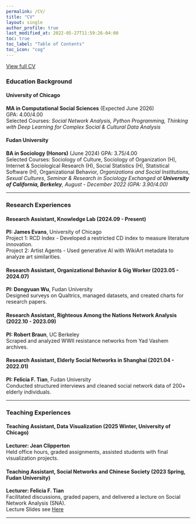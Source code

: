 ```yaml
---
permalink: /CV/
title: "CV"
layout: single
author_profile: true
last_modified_at: 2022-05-27T11:59:26-04:00
toc: true
toc_label: "Table of Contents"
toc_icon: "cog"
---
```


<div class="cv-content">

[View full CV](http://yangyuwang.netlify.app/assets/CV_Yangyu.pdf)

### Education Background

#### University of Chicago
**MA in Computational Social Sciences** (Expected June 2026)  
GPA: 4.00/4.00  
Selected Courses: *Social Network Analysis, Python Programming, Thinking with Deep Learning for Complex Social & Cultural Data Analysis*

#### Fudan University
**BA in Sociology (Honors)** (June 2024)
GPA: 3.75/4.00  
Selected Courses: Sociology of Culture, Sociology of Organization (H), Internet & Sociological Research (H), Social Statistics (H), Statistical Software (H), Organizational Behavior, *Organizations and Social Institutions*, *Sexual Cultures*, *Seminar & Research in Sociology*
*Exchanged at **University of California, Berkeley**, August - December 2022 (GPA: 3.90/4.00)*  

---

### Research Experiences

#### Research Assistant, Knowledge Lab (2024.09 - Present)  
**PI: James Evans**, University of Chicago  
Project 1: RCD Index - Developed a restricted CD index to measure literature innovation.  
Project 2: Artist Agents - Used generative AI with WikiArt metadata to analyze art similarities.  

#### Research Assistant, Organizational Behavior & Gig Worker (2023.05 - 2024.07)  
**PI: Dongyuan Wu**, Fudan University  
Designed surveys on Qualtrics, managed datasets, and created charts for research papers.  

#### Research Assistant, Righteous Among the Nations Network Analysis (2022.10 - 2023.09)  
**PI: Robert Braun**, UC Berkeley  
Scraped and analyzed WWII resistance networks from Yad Vashem archives.  

#### Research Assistant, Elderly Social Networks in Shanghai (2021.04 - 2022.01)  
**PI: Felicia F. Tian**, Fudan University  
Conducted structured interviews and cleaned social network data of 200+ elderly individuals.  

---

### Teaching Experiences

#### Teaching Assistant, Data Visualization (2025 Winter, University of Chicago)  
**Lecturer: Jean Clipperton**  
Held office hours, graded assignments, assisted students with final visualization projects.  

#### Teaching Assistant, Social Networks and Chinese Society (2023 Spring, Fudan University)  
**Lecturer: Felicia F. Tian**  
Facilitated discussions, graded papers, and delivered a lecture on Social Network Analysis (SNA).  
Lecture Slides see [Here](https://drive.google.com/file/d/1RSJoDdz0UYaf3IG277U7pF_Izf9kyFZK/view)

---

</div>